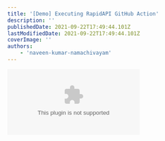 ```yaml
---
title: '[Demo] Executing RapidAPI GitHub Action'
description: ''
publishedDate: 2021-09-22T17:49:44.101Z
lastModifiedDate: 2021-09-22T17:49:44.101Z
coverImage: ''
authors:
    - 'naveen-kumar-namachivayam'
---
```


<Embed
	type="youtube"
	url="https://youtu.be/yCE7QvwG1-c?t=1239"
	title="[Demo] Executing RapidAPI GitHub Action"
/>
